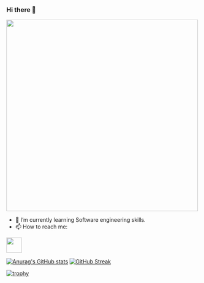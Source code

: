 ### Hi there 👋

<!--
**AliBaghdadii/AliBaghdadii** is a ✨ _special_ ✨ repository because its `README.md` (this file) appears on your GitHub profile.

Here are some ideas to get you started:

- 🔭 I’m currently working on ...
- 🌱 I’m currently learning ...
- 👯 I’m looking to collaborate on ...
- 🤔 I’m looking for help with ...
- 💬 Ask me about ...
- 📫 How to reach me: ...
- 😄 Pronouns: ...
- ⚡ Fun fact: ...
-->
<a href="URL_REDIRECT" target="blank"><img align="center" src="https://www.pixel4k.com/wp-content/uploads/2021/03/person-gazing-at-stars-4k_1614620353.jpg" height="500" /></a>

- 🌱 I’m currently learning Software engineering skills.
- 📫 How to reach me: 
<!-- <a href="https://www.linkedin.com/in/ali-baghdadi-7095a01b5" target="blank"><img align="center" src="https://upload.wikimedia.org/wikipedia/commons/thumb/8/81/LinkedIn_icon.svg/2048px-LinkedIn_icon.svg.png" height="40" /></a>
--> 
<a href="t.me/itisbetternottofindout" target="blank"><img align="center" src="https://pnggrid.com/wp-content/uploads/2021/04/telegram-logo-circle-1024x1024.png" height="40" /></a>



[![Anurag's GitHub stats](https://github-readme-stats.vercel.app/api?username=AliBaghdadii&show_icons=true&theme=dark)](https://github.com/anuraghazra/github-readme-stats)
[![GitHub Streak](https://streak-stats.demolab.com/?user=AliBaghdadii&theme=dark)](https://git.io/streak-stats)

[![trophy](https://github-profile-trophy.vercel.app/?username=AliBaghdadii&theme=onedark)](https://github.com/ryo-ma/github-profile-trophy)
